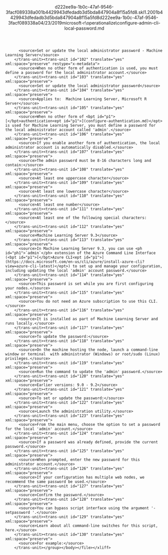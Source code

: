 <?xml version="1.0"?><xliff version="1.2" xmlns="urn:oasis:names:tc:xliff:document:1.2" xmlns:xsi="http://www.w3.org/2001/XMLSchema-instance" xsi:schemaLocation="urn:oasis:names:tc:xliff:document:1.2 xliff-core-1.2-transitional.xsd"><file datatype="xml" original="configure-admin-cli-local-password.md" source-language="en-US" target-language="en-US"><header><tool tool-id="mdxliff" tool-name="mdxliff" tool-version="1.0-1931010" tool-company="Microsoft" /><xliffext:skl_file_name xmlns:xliffext="urn:microsoft:content:schema:xliffextensions">d222ee9a-1b0c-47af-9546-3facf089338a001b4429943dfedadb3d5bda847904a8f15a5fd8.skl</xliffext:skl_file_name><xliffext:version xmlns:xliffext="urn:microsoft:content:schema:xliffextensions">1.2</xliffext:version><xliffext:ms.openlocfilehash xmlns:xliffext="urn:microsoft:content:schema:xliffextensions">001b4429943dfedadb3d5bda847904a8f15a5fd8</xliffext:ms.openlocfilehash><xliffext:ms.sourcegitcommit xmlns:xliffext="urn:microsoft:content:schema:xliffextensions">d222ee9a-1b0c-47af-9546-3facf089338a</xliffext:ms.sourcegitcommit><xliffext:ms.lasthandoff xmlns:xliffext="urn:microsoft:content:schema:xliffextensions">04/23/2019</xliffext:ms.lasthandoff><xliffext:ms.openlocfilepath xmlns:xliffext="urn:microsoft:content:schema:xliffextensions">microsoft-r\operationalize\configure-admin-cli-local-password.md</xliffext:ms.openlocfilepath></header><body><group id="content" extype="content"><trans-unit id="101" translate="yes" xml:space="preserve" restype="x-metadata">
          <source>Set or update the local administrator password - Machine Learning Server</source>
        </trans-unit><trans-unit id="102" translate="yes" xml:space="preserve" restype="x-metadata">
          <source>When no other form of authentication is used, you must define a password for the local administrator account.</source>
        </trans-unit><trans-unit id="103" translate="yes" xml:space="preserve">
          <source>Set or update the local administrator password</source>
        </trans-unit><trans-unit id="104" translate="yes" xml:space="preserve">
          <source>Applies to:  Machine Learning Server, Microsoft R Server</source>
        </trans-unit><trans-unit id="105" translate="yes" xml:space="preserve">
          <source>When no other form of <bpt id="p1">[</bpt>authentication<ept id="p1">](configure-authentication.md)</ept> is used for Machine Learning Server, you must define a password for the local administrator account called 'admin'.</source>
        </trans-unit><trans-unit id="106" translate="yes" xml:space="preserve">
          <source>If you enable another form of authentication, the local administrator account is automatically disabled.</source>
        </trans-unit><trans-unit id="107" translate="yes" xml:space="preserve">
          <source>The admin password must be 8-16 characters long and contain:</source>
        </trans-unit><trans-unit id="108" translate="yes" xml:space="preserve">
          <source>At least one uppercase character</source>
        </trans-unit><trans-unit id="109" translate="yes" xml:space="preserve">
          <source>At least one lowercase character</source>
        </trans-unit><trans-unit id="110" translate="yes" xml:space="preserve">
          <source>At least one number</source>
        </trans-unit><trans-unit id="111" translate="yes" xml:space="preserve">
          <source>At least one of the following special characters:</source>
        </trans-unit><trans-unit id="112" translate="yes" xml:space="preserve">
          <source>Machine Learning Server 9.3</source>
        </trans-unit><trans-unit id="113" translate="yes" xml:space="preserve">
          <source>In Machine Learning Server 9.3, you can use <ph id="ph1">`admin`</ph> extension of the Azure Command Line Interface (<bpt id="p1">[</bpt>Azure CLI<ept id="p1">](https://docs.microsoft.com/en-us/cli/azure/install-azure-cli?view=azure-cli-latest)</ept>) to set up and manage your configuration, including updating the local 'admin' account password.</source>
        </trans-unit><trans-unit id="114" translate="yes" xml:space="preserve">
          <source>This password is set while you are first configuring your nodes.</source>
        </trans-unit><trans-unit id="115" translate="yes" xml:space="preserve">
          <source>You do not need an Azure subscription to use this CLI.</source>
        </trans-unit><trans-unit id="116" translate="yes" xml:space="preserve">
          <source>It is installed as part of Machine Learning Server and runs locally.</source>
        </trans-unit><trans-unit id="117" translate="yes" xml:space="preserve">
          <source>To update the password:</source>
        </trans-unit><trans-unit id="118" translate="yes" xml:space="preserve">
          <source>On the machine hosting the node, launch a command-line window or terminal  with administrator (Windows) or root/sudo (Linux) privileges.</source>
        </trans-unit><trans-unit id="119" translate="yes" xml:space="preserve">
          <source>Run the command to update the 'admin' password.</source>
        </trans-unit><trans-unit id="120" translate="yes" xml:space="preserve">
          <source>Earlier versions: 9.0 - 9.2</source>
        </trans-unit><trans-unit id="121" translate="yes" xml:space="preserve">
          <source>To set or update the password:</source>
        </trans-unit><trans-unit id="122" translate="yes" xml:space="preserve">
          <source>Launch the administration utility.</source>
        </trans-unit><trans-unit id="123" translate="yes" xml:space="preserve">
          <source>From the main menu, choose the option to set a password for the local 'admin' account.</source>
        </trans-unit><trans-unit id="124" translate="yes" xml:space="preserve">
          <source>If a password was already defined, provide the current password.</source>
        </trans-unit><trans-unit id="125" translate="yes" xml:space="preserve">
          <source>When prompted, enter the new password for this administrator account.</source>
        </trans-unit><trans-unit id="126" translate="yes" xml:space="preserve">
          <source>If your configuration has multiple web nodes, we recommend the same password be used.</source>
        </trans-unit><trans-unit id="127" translate="yes" xml:space="preserve">
          <source>Confirm the password.</source>
        </trans-unit><trans-unit id="128" translate="yes" xml:space="preserve">
          <source>You can bypass script interface using the argument '-setpassword '.</source>
        </trans-unit><trans-unit id="129" translate="yes" xml:space="preserve">
          <source>Learn about all command-line switches for this script, here.</source>
        </trans-unit><trans-unit id="130" translate="yes" xml:space="preserve">
          <source>For example:</source>
        </trans-unit></group></body></file></xliff>